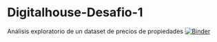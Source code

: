 # Digitalhouse-Desafio-1
Análisis exploratorio de un dataset de precios de propiedades
[![Binder](https://mybinder.org/badge_logo.svg)](https://mybinder.org/v2/gh/gfairhurst/Digitalhouse-Desafio-1/master)
